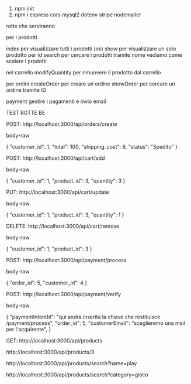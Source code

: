 1. npm init
2. npm i espress cors mysql2 dotenv stripe nodemailer

rotte che serviranno

per i prodotti 

index    per visualizzare tutti i prodotti (ok)
show     per visualizzare un solo prodotto per id
search    per cercare i prodotti tramite nome 
vediamo come scalare i prodotti

nel carrello
modifyQuantity    per rimuovere il prodotto dal carrello


per ordini
createOrder   per creare un ordine
showOrder    per cercare un ordine tramite ID

payment    gestire i pagamenti e invio email


TEST ROTTE BE

<!-- creazione dell'ordine -->
POST: http://localhost:3000/api/orders/create

body-raw

{
  "customer_id": 1,
  "total": 100,
  "shipping_cost": 8,
  "status": "Spedito"
}

<!-- aggiunta di un prodotto al carrello -->
POST: http://localhost:3000/api/cart/add

body-raw

{
  "customer_id": 1,
  "product_id": 3, 
  "quantity": 3
}

<!-- modifica delle quantità del prodotto nel carrello, non si può superare il limite di stock ne scendere sotto a 1 unità per prodotto-->
PUT: http://localhost:3000/api/cart/update

body-raw

{
  "customer_id": 1,
  "product_id": 3,
  "quantity": 1
}

<!-- possibilità di rimuovere un prodotto dal carrello -->
DELETE: http://localhost:3000/api/cart/remove

body-raw

{
  "customer_id": 1,
  "product_id": 3
}

<!-- inizializzazione del pagamento con Stripe -->
POST: http://localhost:3000/api/payment/process

body-raw

{
  "order_id": 5,
  "customer_id": 4
}

<!-- verifica dell'effettuato pagamento (la rotta funzionerà una volta implementato il FE) -->
POST: http://localhost:3000/api/payment/verify

body-raw 

{
  "paymentIntentId": "qui andrà inserita la chiave che restituisce /payment/process",
  "order_id": 5,
  "customerEmail": "sceglieremo una mail per l'acquirente",
}

<!-- ricerca tutti i prodotti -->
GET: http://localhost:3000/api/products


<!-- ricerca prodotto tramite id -->
http://localhost:3000/api/products/3


<!-- ricerca tramite nome  -->
http://localhost:3000/api/products/search?name=play

<!-- ricerca tramite categoria -->
http://localhost:3000/api/products/search?category=gioco